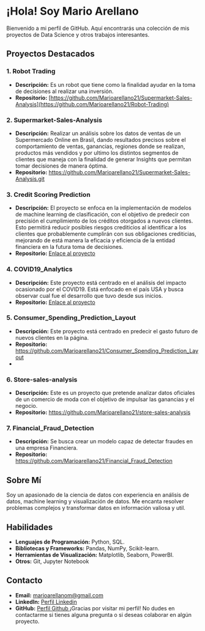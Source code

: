 # ¡Hola! Soy Mario Arellano

Bienvenido a mi perfil de GitHub. Aquí encontrarás una colección de mis proyectos de Data Science y otros trabajos interesantes.

## Proyectos Destacados
### 1. Robot Trading
- **Descripción:** Es un robot que tiene como la finalidad ayudar en la toma de decisiones al realizar una inversión.
- **Repositorio:** [https://github.com/Marioarellano21/Supermarket-Sales-Analysis](https://github.com/Marioarellano21/Robot-Trading)

### 2. Supermarket-Sales-Analysis
- **Descripción:** Realizar un análisis sobre los datos de ventas de un Supermercado Online en Brasil, dando resultados precisos sobre el comportamiento   de ventas, ganancias, regiones donde se realizan, productos más vendidos y por ultimo los distintos segmentos de clientes que maneja con la finalidad de generar Insights que permitan tomar decisiones de manera óptima.
- **Repositorio:** https://github.com/Marioarellano21/Supermarket-Sales-Analysis.git
  
### 3. Credit Scoring Prediction
- **Descripción:** El proyecto se enfoca en la implementación de modelos de machine learning de clasificación, con el objetivo de predecir con precisión el cumplimiento de los créditos otorgados a nuevos clientes. Esto permitirá reducir posibles riesgos crediticios al identificar a los clientes que probablemente cumplirán con sus obligaciones crediticias, mejorando de está manera la eficacia y eficiencia de la entidad financiera en la futura toma de decisiones.
- **Repositorio:** [Enlace al proyecto](https://github.com/Marioarellano21/Credit_Scoring_Prediction)

### 4. COVID19_Analytics
- **Descripción:** Este proyecto está centrado en el análisis del impacto ocasionado por el COVID19. Está enfocado en el país USA y busca observar cual fue el desarrollo que tuvo desde sus inicios.
- **Repositorio:** [Enlace al proyecto](https://github.com/Marioarellano21/COVID19_Analytics)

### 5. Consumer_Spending_Prediction_Layout
- **Descripción:** Este proyecto está centrado en predecir el gasto futuro de nuevos clientes en la página.
- **Repositorio:** https://github.com/Marioarellano21/Consumer_Spending_Prediction_Layout
- 
### 6. Store-sales-analysis
- **Descripción:** Este es un proyecto que pretende analizar datos oficiales de un comercio de moda con el objetivo de impulsar las ganancias y el negocio.
- **Repositorio:** https://github.com/Marioarellano21/store-sales-analysis

### 7. Financial_Fraud_Detection
- **Descripción:** Se busca crear un modelo capaz de detectar fraudes en una empresa Financiera.
- **Repositorio:** https://github.com/Marioarellano21/Financial_Fraud_Detection


  
## Sobre Mí
Soy un apasionado de la ciencia de datos con experiencia en análisis de datos, machine learning y visualización de datos. Me encanta resolver problemas complejos y transformar datos en información valiosa y util.

## Habilidades
- **Lenguajes de Programación:** Python, SQL.
- **Bibliotecas y Frameworks:** Pandas, NumPy, Scikit-learn.
- **Herramientas de Visualización:** Matplotlib, Seaborn, PowerBI.
- **Otros:** Git, Jupyter Notebook

## Contacto
- **Email:** marioarellanom@gmail.com
- **LinkedIn:** [Perfil Linkedin](https://www.linkedin.com/in/mariojarellanom/)
- **GitHub:** [Perfil Github
](https://github.com/Marioarellano21)
¡Gracias por visitar mi perfil! No dudes en contactarme si tienes alguna pregunta o si deseas colaborar en algún proyecto.
